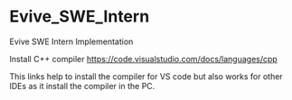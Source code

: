 # Evive_SWE_Intern

Evive SWE Intern Implementation

Install C++ compiler https://code.visualstudio.com/docs/languages/cpp

This links help to install the compiler for VS code but also works for other IDEs as it install the compiler in the PC.
